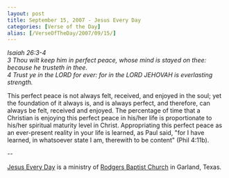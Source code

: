 ```yaml
---
layout: post
title: September 15, 2007 - Jesus Every Day
categories: [Verse of the Day]
alias: [/VerseOfTheDay/2007/09/15/]
---
```


_Isaiah 26:3-4  
3 Thou wilt keep him in perfect peace, whose mind is stayed on thee:
because he trusteth in thee.  
4 Trust ye in the LORD for ever: for in the LORD JEHOVAH is
everlasting strength._

This perfect peace is not always felt, received, and enjoyed in the
soul; yet the foundation of it always is, and is always perfect, and
therefore, can always be felt, received and enjoyed. The percentage
of time that a Christian is enjoying this perfect peace in his/her
life is proportionate to his/her spiritual maturity level in Christ.
Appropriating this perfect peace as an ever-present reality in your
life is learned, as Paul said, "for I have learned, in whatsoever
state I am, therewith to be content" (Phil 4:11b).

 --

<a href=http://jesuseveryday.net>Jesus Every Day</a> is a ministry of <a href=http://rodgersbaptist.net>Rodgers Baptist Church</a> in Garland, Texas.
